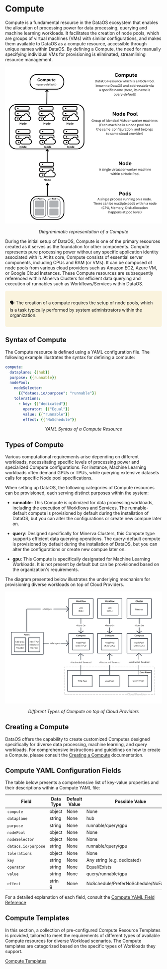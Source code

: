 # Compute

Compute is a fundamental resource in the DataOS ecosystem that enables the allocation of processing power for data processing, querying and machine learning workloads. It facilitates the creation of node pools, which are groups of virtual machines (VMs) with similar configurations, and makes them available to DataOS as a compute resource, accessible through unique names within DataOS. By defining a Compute, the need for manually specifying individual VMs for provisioning is eliminated, streamlining resource management.

<center>

![Diagrammatic representation of a Compute](./compute/compute.png)

<i>Diagrammatic representation of a Compute</i></center>

During the initial setup of DataOS, Compute is one of the primary resources created as it serves as the foundation for other components. Compute represents pure processing power without any specific application identity associated with it. At its core, Compute consists of essential server components, including CPUs and RAM (or VMs). It can be composed of node pools from various cloud providers such as Amazon EC2, Azure VM, or Google Cloud Instances. These Compute resources are subsequently referenced within Minerva Clusters for efficient data querying and execution of runnables such as Workflows/Services within DataOS.

<aside style="background-color:#FAF3DD; padding:15px; border-radius:5px;">

🗣️  The creation of a compute requires the setup of node pools, which is a task typically performed by system administrators within the organization.
</aside>

## Syntax of Compute

The Compute resource is defined using a YAML configuration file. The following example illustrates the syntax for defining a compute:

```yaml
compute:
  dataplane: {{hub}}
  purpose: {{runnable}}
  nodePool:
    nodeSelector:
      {{"dataos.io/purpose": "runnable"}}
    tolerations:
      - key: {{"dedicated"}}
        operator: {{"Equal"}}
        value: {{"runnable"}}
        effect: {{"NoSchedule"}}
```

<center> <i>YAML Syntax of a Compute Resource</i></center>

## Types of Compute

Various computational requirements arise depending on different workloads, necessitating specific levels of processing power and specialized Compute configurations. For instance, Machine Learning workloads often demand GPUs or TPUs, while querying extensive datasets calls for specific Node pool specifications.

When setting up DataOS, the following categories of Compute resources can be provisioned, each serving distinct purposes within the system:

- **runnable**: This Compute is optimized for data processing workloads, including the execution of Workflows and Services. The runnable-default compute is provisioned by default during the installation of DataOS, but you can alter the configurations or create new compue later on.

- **query**: Designed specifically for Minerva Clusters, this Compute type supports efficient data querying operations. The query-default compute is provisioned by default during the installation of DataOS, but you can alter the configurations or create new compue later on.

- **gpu**: This Compute is specifically designated for Machine Learning Workloads. It is not present by default but can be provisioned based on the organization's requirements.

The diagram presented below illustrates the underlying mechanism for provisioning diverse workloads on top of Cloud Providers.

![Provisioning Diverse Worloads on top of Compute resource](./compute/untitled.png)

<center>

<i>Different Types of Compute on top of Cloud Providers</i>

</center>

## Creating a Compute

DataOS offers the capability to create customized Computes designed specifically for diverse data processing, machine learning, and query workloads. For comprehensive instructions and guidelines on how to create a Compute, please consult the [Creating a Compute](./compute/creating_a_compute.md) documentation.

## Compute YAML Configuration Fields

The table below presents a comprehensive list of key-value properties and their descriptions within a Compute YAML file:

<center>

| Field | Data Type | Default Value | Possible Value | Requirement |
| --- | --- | --- | --- | --- |
| `compute` | object | None | None | Mandatory |
| `dataplane` | string | None | hub | Mandatory |
| `purpose` | string | None | runnable/query/gpu | Mandatory |
| `nodePool` | object | None | None | Mandatory  |
| `nodeSelector` | object | None | None | Mandatory |
| `dataos.io/purpose` | string | None | runnable/query/gpu | Mandatory |
| `tolerations` | object | None | None | Mandatory |
| `key` | string | None | Any string (e.g. dedicated) | Mandatory |
| `operator` | string | None | Equal/Exists | Mandatory  |
| `value` | string | None | query/runnable/gpu | Mandatory |
| `effect` | strin  g | None | NoSchedule/PreferNoSchedule/NoExecute | Mandatory |

</center>

For a detailed explanation of each field, consult the [Compute YAML Field Reference](./compute/compute_yaml_field_reference.md)

## Compute Templates

In this section, a collection of pre-configured Compute Resource Templates is provided, tailored to meet the requirements of different types of available Compute resources for diverse Workload scenarios. The Compute templates are categorized based on the specific types of Workloads they support.

[Compute Templates](./compute/compute_templates.md)
